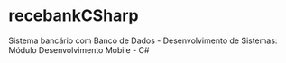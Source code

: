 # recebankCSharp
Sistema bancário com Banco de Dados - Desenvolvimento de Sistemas: Módulo Desenvolvimento Mobile - C#
